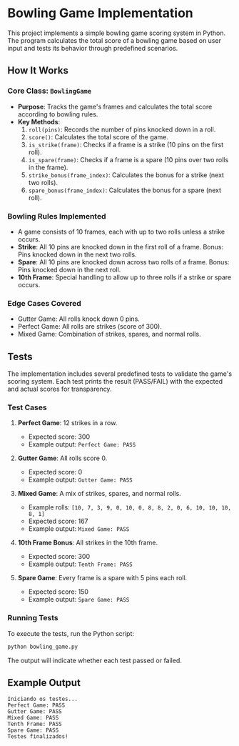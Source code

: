 # Bowling Game Implementation

This project implements a simple bowling game scoring system in Python. The program calculates the total score of a bowling game based on user input and tests its behavior through predefined scenarios.

## How It Works

### Core Class: `BowlingGame`
- **Purpose**: Tracks the game's frames and calculates the total score according to bowling rules.
- **Key Methods**:
  1. `roll(pins)`: Records the number of pins knocked down in a roll.
  2. `score()`: Calculates the total score of the game.
  3. `is_strike(frame)`: Checks if a frame is a strike (10 pins on the first roll).
  4. `is_spare(frame)`: Checks if a frame is a spare (10 pins over two rolls in the frame).
  5. `strike_bonus(frame_index)`: Calculates the bonus for a strike (next two rolls).
  6. `spare_bonus(frame_index)`: Calculates the bonus for a spare (next roll).

### Bowling Rules Implemented
- A game consists of 10 frames, each with up to two rolls unless a strike occurs.
- **Strike**: All 10 pins are knocked down in the first roll of a frame. Bonus: Pins knocked down in the next two rolls.
- **Spare**: All 10 pins are knocked down across two rolls of a frame. Bonus: Pins knocked down in the next roll.
- **10th Frame**: Special handling to allow up to three rolls if a strike or spare occurs.

### Edge Cases Covered
- Gutter Game: All rolls knock down 0 pins.
- Perfect Game: All rolls are strikes (score of 300).
- Mixed Game: Combination of strikes, spares, and normal rolls.

## Tests
The implementation includes several predefined tests to validate the game's scoring system. Each test prints the result (PASS/FAIL) with the expected and actual scores for transparency.

### Test Cases
1. **Perfect Game**: 12 strikes in a row.
   - Expected score: 300
   - Example output: `Perfect Game: PASS`

2. **Gutter Game**: All rolls score 0.
   - Expected score: 0
   - Example output: `Gutter Game: PASS`

3. **Mixed Game**: A mix of strikes, spares, and normal rolls.
   - Example rolls: `[10, 7, 3, 9, 0, 10, 0, 8, 8, 2, 0, 6, 10, 10, 10, 8, 1]`
   - Expected score: 167
   - Example output: `Mixed Game: PASS`

4. **10th Frame Bonus**: All strikes in the 10th frame.
   - Expected score: 300
   - Example output: `Tenth Frame: PASS`

5. **Spare Game**: Every frame is a spare with 5 pins each roll.
   - Expected score: 150
   - Example output: `Spare Game: PASS`

### Running Tests
To execute the tests, run the Python script:
```bash
python bowling_game.py
```
The output will indicate whether each test passed or failed.

## Example Output
```
Iniciando os testes...
Perfect Game: PASS
Gutter Game: PASS
Mixed Game: PASS
Tenth Frame: PASS
Spare Game: PASS
Testes finalizados!
```